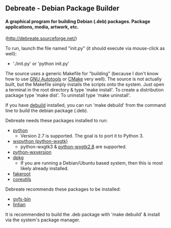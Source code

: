## Debreate - Debian Package Builder

#### A graphical program for building Debian (.deb) packages. Package applications, media, artwork, etc.

(http://debreate.sourceforge.net/)

To run, launch the file named "init.py" (it should execute via mouse-click as well):
* './init.py' or 'python init.py'

The source uses a generic Makefile for "building" (because I don't know how to use [GNU Autotools][gnu-autotools] or [CMake][cmake] very well). The source is not actually built, but the Makefile simply installs the scripts onto the system. Just open a terminal in the root directory & type 'make install'. To create a distribution package type 'make dist'. To uninstall type 'make uninstall'.

If you have [debuild][] installed, you can run 'make debuild' from the command line to build the debian package (.deb).


Debreate needs these packages installed to run:
* [python][]
    * Version 2.7 is supported. The goal is to port it to Python 3.
* [wxpython (python-wxgtk)][python-wxgtk3]
    * python-wxgtk3 & [python-wxgtk2.8][] are supported.
* [python-wxversion][]
* [dpkg][]
    * If you are running a Debian/Ubuntu based system, then this is most likely already installed.
* [fakeroot][]
* [coreutils][]


Debreate recommends these packages to be installed:
* [gvfs-bin][]
* [lintian][]


It is recommended to build the .deb package with 'make debuild' & install via the system's package manager.




[coreutils]: http://packages.ubuntu.com/coreutils
[debuild]: http://packages.ubuntu.com/debuild
[dpkg]: http://packages.ubuntu.com/dpkg
[fakeroot]: http://packages.ubuntu.com/fakeroot
[gvfs-bin]: http://packages.ubuntu.com/gvfs-bin
[lintian]: http://packages.ubuntu.com/lintian
[python]: http://packages.ubuntu.com/python2.7
[python-wxversion]: http://packages.ubuntu.com/python-wxversion
[python-wxgtk2.8]: http://packages.ubuntu.com/python-wxgtk2.8
[python-wxgtk3]: http://packages.ubuntu.com/python-wxgtk3

[ubu.wily.python-wxgtk]: http://packages.ubuntu.com/wily/python-wxgtk2.8

[cmake]: https://cmake.org/
[gnu-autotools]: https://en.wikipedia.org/wiki/GNU_Build_System
